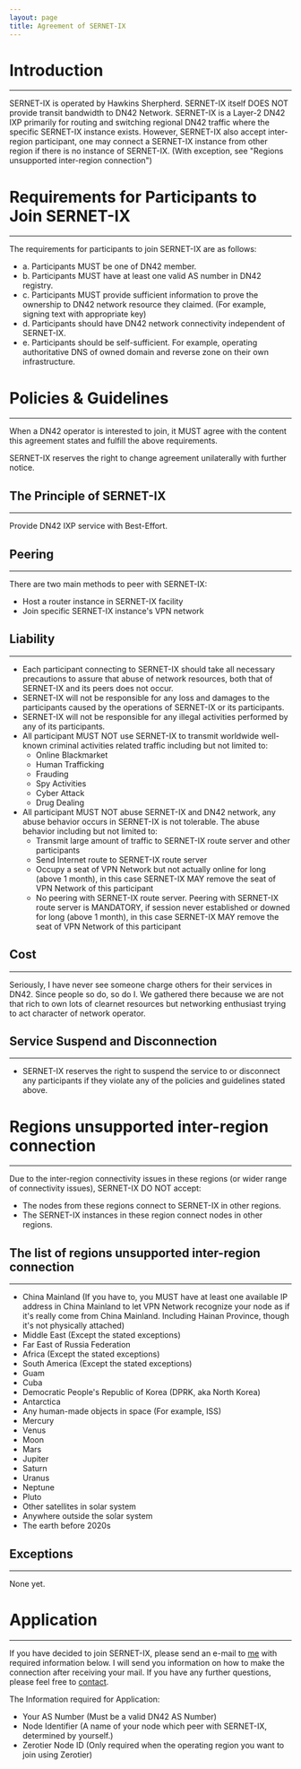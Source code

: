 ```yaml
---
layout: page
title: Agreement of SERNET-IX
---
```


# Introduction
---
SERNET-IX is operated by Hawkins Sherpherd. SERNET-IX itself DOES NOT provide transit bandwidth to DN42 Network. SERNET-IX is a Layer-2 DN42 IXP primarily for routing and switching regional DN42 traffic where the specific SERNET-IX instance exists. However, SERNET-IX also accept inter-region participant, one may connect a SERNET-IX instance from other region if there is no instance of SERNET-IX. (With exception, see "Regions unsupported inter-region connection")

# Requirements for Participants to Join SERNET-IX
---
The requirements for participants to join SERNET-IX are as follows:
* a. Participants MUST be one of DN42 member.
* b. Participants MUST have at least one valid AS number in DN42 registry.
* c. Participants MUST provide sufficient information to prove the ownership to DN42 network resource they claimed. (For example, signing text with appropriate key)
* d. Participants should have DN42 network connectivity independent of SERNET-IX.
* e. Participants should be self-sufficient. For example, operating authoritative DNS of owned domain and reverse zone on their own infrastructure.

# Policies & Guidelines
---
When a DN42 operator is interested to join, it MUST agree with the content this agreement states and fulfill the above requirements.

SERNET-IX reserves the right to change agreement unilaterally with further notice.

## The Principle of SERNET-IX
---
Provide DN42 IXP service with Best-Effort.

## Peering
---
There are two main methods to peer with SERNET-IX:
* Host a router instance in SERNET-IX facility 
* Join specific SERNET-IX instance's VPN network

## Liability
---
* Each participant connecting to SERNET-IX should take all necessary precautions to assure that abuse of network resources, both that of SERNET-IX and its peers does not occur.
* SERNET-IX will not be responsible for any loss and damages to the participants caused by the operations of SERNET-IX or its participants.
* SERNET-IX will not be responsible for any illegal activities performed by any of its participants.
* All participant MUST NOT use SERNET-IX to transmit worldwide well-known criminal activities related traffic including but not limited to:
  * Online Blackmarket
  * Human Trafficking
  * Frauding
  * Spy Activities
  * Cyber Attack
  * Drug Dealing
* All participant MUST NOT abuse SERNET-IX and DN42 network, any abuse behavior occurs in SERNET-IX is not tolerable. The abuse behavior including but not limited to:
  * Transmit large amount of traffic to SERNET-IX route server and other participants
  * Send Internet route to SERNET-IX route server
  * Occupy a seat of VPN Network but not actually online for long (above 1 month), in this case SERNET-IX MAY remove the seat of VPN Network of this participant
  * No peering with SERNET-IX route server. Peering with SERNET-IX route server is MANDATORY, if session never established or downed for long (above 1 month), in this case SERNET-IX MAY remove the seat of VPN Network of this participant

## Cost
---
Seriously, I have never see someone charge others for their services in DN42. Since people so do, so do I. We gathered there because we are not that rich to own lots of clearnet resources but networking enthusiast trying to act character of network operator.

## Service Suspend and Disconnection
---
* SERNET-IX reserves the right to suspend the service to or disconnect any participants if they violate any of the policies and guidelines stated above.

# Regions unsupported inter-region connection
---
Due to the inter-region connectivity issues in these regions (or wider range of connectivity issues), SERNET-IX DO NOT accept:
* The nodes from these regions connect to SERNET-IX in other regions.
* The SERNET-IX instances in these region connect nodes in other regions.

## The list of regions unsupported inter-region connection
---
* China Mainland (If you have to, you MUST have at least one available IP address in China Mainland to let VPN Network recognize your node as if it's really come from China Mainland. Including Hainan Province, though it's not physically attached)
* Middle East (Except the stated exceptions)
* Far East of Russia Federation
* Africa (Except the stated exceptions)
* South America (Except the stated exceptions)
* Guam
* Cuba
* Democratic People's Republic of Korea (DPRK, aka North Korea)
* Antarctica
* Any human-made objects in space (For example, ISS)
* Mercury
* Venus
* Moon
* Mars
* Jupiter
* Saturn
* Uranus
* Neptune
* Pluto
* Other satellites in solar system
* Anywhere outside the solar system
* The earth before 2020s

## Exceptions
---
None yet.

# Application
---
If you have decided to join SERNET-IX, please send an e-mail to [me](contact.html) with required information below. I will send you information on how to make the connection after receiving your mail. If you have any further questions, please feel free to [contact](contact.html).

The Information required for Application:
* Your AS Number (Must be a valid DN42 AS Number)
* Node Identifier (A name of your node which peer with SERNET-IX, determined by yourself.)
* Zerotier Node ID (Only required when the operating region you want to join using Zerotier)